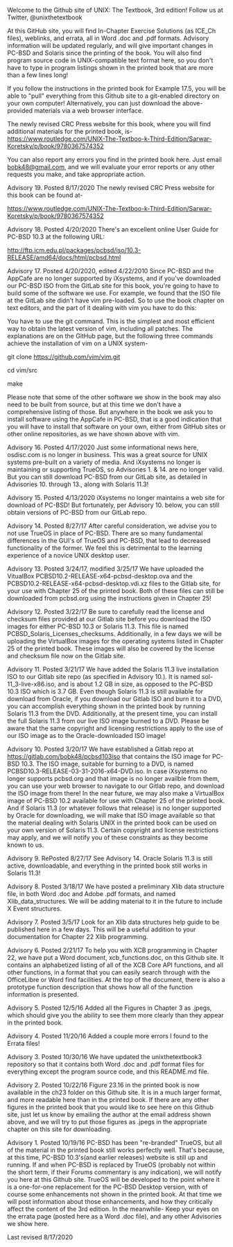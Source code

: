 Welcome to the Github site of UNIX: The Textbook, 3rd edition!
Follow us at Twitter, @unixthetextbook
 
At this GitHub site, you will find In-Chapter Exercise Solutions (as ICE_Ch files), 
weblinks, and errata, all in Word .doc and .pdf formats.
Advisory information will be updated regularly, and will give
important changes in PC-BSD and Solaris since the printing of the book.
You will also find program source code in UNIX-compatible text
format here, so you don't have to type in program listings shown in the
printed book that are more than a few lines long!

If you follow the instructions in the printed book for Example
17.5, you will be able to "pull" everything from this Github site
to a git-enabled directory on your own computer! Alternatively,
you can just download the above-provided materials via a web
browser interface.

The newly revised CRC Press website for this book, where you will find additional
materials for the printed book, is-
https://www.routledge.com/UNIX-The-Textboo-k-Third-Edition/Sarwar-Koretsky/p/book/9780367574352

You can also report any errors you find in the printed book here.
Just email bobk48@gmail.com, and we will evaluate your error reports
or any other requests you make, and take appropriate action.

Advisory 19. Posted 8/17/2020 The newly revised CRC Press website for this book can be found at-

https://www.routledge.com/UNIX-The-Textboo-k-Third-Edition/Sarwar-Koretsky/p/book/9780367574352

Advisory 18. Posted 4/20/2020 There's an excellent online User Guide for PC-BSD 10.3 at the following URL:

http://ftp.icm.edu.pl/packages/pcbsd/iso/10.3-RELEASE/amd64/docs/html/pcbsd.html

Advisory 17. Posted 4/20/2020, edited 4/22/2010 Since PC-BSD and the AppCafe are no longer supported by iXsystems, 
and if you've downloaded our PC-BSD ISO from the GitLab site for this book,
you're going to have to build some of the software we use. For example, we found that the ISO file at the GitLab site didn't have vim pre-loaded.
So to use the book chapter on text editors, and the part of it dealing with vim you have to do this:

You have to use the git command. This is the simplest and most efficient way to obtain the latest version of vim, including all patches. 
The explanations are on the GitHub page, but the following three commands achieve the installation of vim on a UNIX system-

git clone https://github.com/vim/vim.git

cd vim/src

make

Please note that some of the other software we show in the book may also need to be built from source, but at this time we don't have a comprehensive listing of those.
But anywhere in the book we ask you to install software using the AppCafe in PC-BSD, that is a good indication that you will have to install that software on your own,
either from GitHub sites or other online repositories, as we have shown above with vim.

Advisory 16. Posted 4/17/2020 Just some informational news here, osdisc.com is no longer in business. This was a great source for UNIX systems pre-built on a variety of media.
And iXsystems no longer is maintaining or supporting TrueOS, so Advisories 1. & 14. are no longer valid. But you can still download PC-BSD from our GitLab site,
as detailed in Advisories 10. through 13., along with Solaris 11.3!

Advisory 15. Posted 4/13/2020 iXsystems no longer maintains a web site for download of PC-BSD! But fortunately, per Advisory 10. below, you can still obtain versions of PC-BSD from our GitLab repo.

Advisory 14. Posted 8/27/17 After careful consideration, we advise you to not use TrueOS in place of
PC-BSD. There are so many fundamental differences in the GUI's of TrueOS and PC-BSD, that lead to
decreased functionality of the former. We feel this is detrimental to the learning experience of a
novice UNIX desktop user.

Advisory 13. Posted 3/24/17, modified 3/25/17 We have uploaded the VitualBox PCBSD10.2-RELEASE-x64-pcbsd-desktop.ova and the PCBSD10.2-RELEASE-x64-pcbsd-desktop.vdi.xz files to the Gitlab site, for your use with Chapter 25 of the printed book. Both of these files can still be downloaded from pcbsd.org using the instructions given in Chapter 25!

Advisory 12. Posted 3/22/17 Be sure to carefully read the license and checksum files provided at our Gitlab site before you download the ISO images for either PC-BSD 10.3 or Solaris 11.3. This file is named PCBSD_Solaris_Licenses_checksums.
Additionally, in a few days we will be uploading the VirtualBox images for the operating systems listed in Chapter 25 of the printed book. These images will also be covered by the license and checksum file now on the Gitlab site. 

Advisory 11. Posted 3/21/17 We have added the Solaris 11.3 live installation ISO to our Gitlab site repo (as specified in Advisory 10.). It is named sol-11_3-live-x86.iso, and is about 1.2 GB in size, as opposed to the PC-BSD 10.3 ISO which is 3.7 GB. Even though Solaris 11.3 is still available for download from Oracle, if you download our Gitlab ISO and burn it to a DVD, you can accomplish everything shown in the printed book by running Solaris 11.3 from the DVD. Additionally, at the present time, you can install the full Solaris 11.3 from our live ISO image burned to a DVD. Please be aware that the same copyright and licensing restrictions apply to the use of our ISO image as to the Oracle-downloaded ISO image!

Advisory 10. Posted 3/20/17 We have established a Gitlab repo at https://gitlab.com/bobk48/pcbsd103iso that contains the ISO image for PC-BSD 10.3. The ISO image, suitable for burning to a DVD, is named PCBSD10.3-RELEASE-03-31-2016-x64-DVD.iso. In case iXsystems no longer supports pcbsd.org and that image is no longer availble from them, you can use your web browser to navigate to our Gitlab repo, and download the ISO image from there! In the near future, we may also make a VirtualBox image of PC-BSD 10.2 available for use with Chapter 25 of the printed book. And if Solaris 11.3 (or whatever follows that release) is no longer supported by Oracle for downloading, we will make that ISO image available so that the material dealing with Solaris UNIX in the printed book can be used on your own version of Solaris 11.3. Certain copyright and license restrictions may apply, and we will notify you of these constraints as they become known to us.

Advisory 9. RePosted 8/27/17 See Advisory 14.
Oracle Solaris 11.3 is still active, downloadable, and everything in the printed book still works in Solaris 11.3!

Advisory 8. Posted 3/18/17 We have posted a preliminary Xlib data structure file, in both Word .doc and Adobe .pdf formats, and named Xlib_data_structures. We will be adding material to it in the future to include X Event structures.

Advisory 7. Posted 3/5/17 Look for an Xlib data structures help guide to be published here in a few days. This will be a useful addition to your documentation for Chapter 22 Xlib programming.

Advisory 6. Posted 2/21/17
To help you with XCB programming in Chapter 22, we have put a Word document, xcb_functions.doc, on this Github site. It contains an alphabetized listing of all of the XCB Core API functions, and all other functions, in a format that you can easily search through with the OfficeLibre or Word find facilities. At the top of the document, there is also a prototype function description that shows how all of the function information is presented.

Advisory 5. Posted 12/5/16
Added all the Figures in Chapter 3 as .jpegs, which should give you the ability
to see them more clearly than they appear in the printed book.

Advisory 4. Posted 11/20/16
Added a couple more errors I found to the Errata files! 

Advisory 3. Posted 10/30/16
We have updated the unixthetextbook3 repository so that it contains
both Word .doc and .pdf format files for everything except the
program source code, and this README.md file.

Advisory 2. Posted 10/22/16
Figure 23.16 in the printed book is now available in the ch23 folder
on this Github site. It is in a much larger format, and more readable
here than in the printed book. If there are any other figures in the
printed book that you would like to see here on this Github site, just
let us know by emailing the author at the email address shown above,
and we will try to put those figures as .jpegs in the appropriate
chapter on this site for downloading.

Advisory 1. Posted 10/19/16
PC-BSD has been "re-branded" TrueOS, but all of the material in the
printed book still works perfectly well. That's because, at this time, 
PC-BSD 10.3's(and earlier releases) website is still up and running.
If and when PC-BSD is replaced by TrueOS (probably not within the short
term, if their Forums commentary is any indication), we will notify you 
here at this Github site. 
TrueOS will be developed to the point where it is a one-for-one
replacement for the PC-BSD Desktop version, with of course some enhancements
not shown in the printed book. At that time we will post information
about those enhancements, and how they critically affect the content of
the 3rd edition. In the meanwhile-
Keep your eyes on the errata page (posted here as a Word .doc file), 
and any other Advisories we show here.

Last revised 8/17/2020
